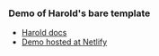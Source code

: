 ### Demo of Harold's bare template

- [Harold docs](https://www.haroldjs.com)
- [Demo hosted at Netlify]()